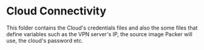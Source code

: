 # Cloud Connectivity

This folder contains the Cloud's credentials files and also the some files that define variables such as the VPN server's IP, the source image Packer will use, the cloud's password etc.
